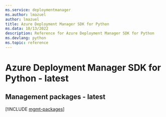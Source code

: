 ```yaml
---
ms.service: deploymentmanager
ms.author: lmazuel
author: lmazuel
title: Azure Deployment Manager SDK for Python
ms.data: 10/13/2022
description: Reference for Azure Deployment Manager SDK for Python
ms.devlang: python
ms.topic: reference
---
```

# Azure Deployment Manager SDK for Python - latest

## Management packages - latest
[!INCLUDE [mgmt-packages](deployment-manager-mgmt-index.md)]